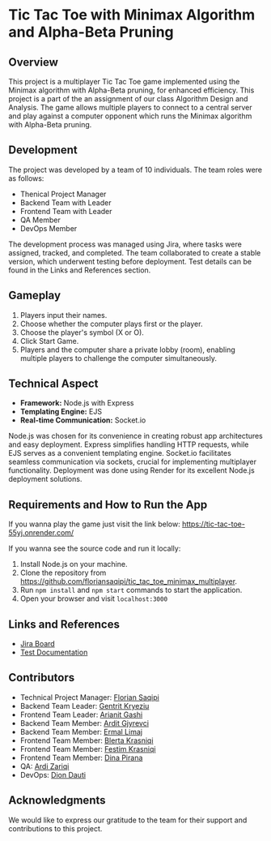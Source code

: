 # Tic Tac Toe with Minimax Algorithm and Alpha-Beta Pruning

## Overview

This project is a multiplayer Tic Tac Toe game implemented using the Minimax algorithm with Alpha-Beta pruning, for enhanced efficiency. This project is a part of the an assignment of our class Algorithm Design and Analysis. The game allows multiple players to connect to a central server and play against a computer opponent which runs the Minimax algorithm with Alpha-Beta pruning.

## Development

The project was developed by a team of 10 individuals. The team roles were as follows:

- Thenical Project Manager
- Backend Team with Leader
- Frontend Team with Leader
- QA Member
- DevOps Member

The development process was managed using Jira, where tasks were assigned, tracked, and completed. The team collaborated to create a stable version, which underwent testing before deployment. Test details can be found in the Links and References section.

## Gameplay

1. Players input their names.
2. Choose whether the computer plays first or the player.
3. Choose the player's symbol (X or O).
4. Click Start Game.
5. Players and the computer share a private lobby (room), enabling multiple players to challenge the computer simultaneously.

## Technical Aspect

- **Framework:** Node.js with Express
- **Templating Engine:** EJS
- **Real-time Communication:** Socket.io

Node.js was chosen for its convenience in creating robust app architectures and easy deployment. Express simplifies handling HTTP requests, while EJS serves as a convenient templating engine. Socket.io facilitates seamless communication via sockets, crucial for implementing multiplayer functionality. Deployment was done using Render for its excellent Node.js deployment solutions.

## Requirements and How to Run the App

If you wanna play the game just visit the link below:
https://tic-tac-toe-55yj.onrender.com/ 

If you wanna see the source code and run it locally:
1. Install Node.js on your machine.
2. Clone the repository from https://github.com/floriansaqipi/tic_tac_toe_minimax_multiplayer.
3. Run `npm install` and `npm start` commands to start the application.
4. Open your browser and visit `localhost:3000`

## Links and References

- [Jira Board](https://floriansaqipi.atlassian.net/jira/software/projects/TTTMA/boards/3)
- [Test Documentation](https://drive.google.com/drive/u/0/folders/1Onxvo1Z0eLhxpSY9lBMoFrUX6GTLijTl)

## Contributors

- Technical Project Manager: [Florian Saqipi](https://github.com/floriansaqipi/)
- Backend Team Leader: [Gentrit Kryeziu](https://github.com/Gentrit851)
- Frontend Team Leader: [Arianit Gashi](https://github.com/ArianitSGashi)
- Backend Team Member: [Ardit Gjyrevci](https://github.com/ArditGjyrevci)
- Backend Team Member: [Ermal Limaj](https://github.com/ermallimaj)
- Frontend Team Member: [Blerta Krasniqi](https://github.com/BlerttaKrasniqi)
- Frontend Team Member: [Festim Krasniqi](https://github.com/FestimKrasniqi)
- Frontend Team Member: [Dina Pirana](https://github.com/dinapirana)
- QA: [Ardi Zariqi](https://github.com/ArdiZariqi)
- DevOps: [Dion Dauti](https://github.com/Dion-Dauti)

## Acknowledgments

We would like to express our gratitude to the team for their support and contributions to this project.
